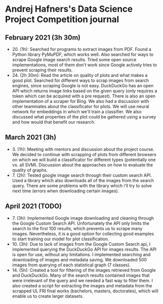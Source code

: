 # Andrej Hafners's Data Science Project Competition journal

## February 2021 (3h 30m)

* 20\. (1h): Searched for programs to extract images from PDF. Found a Python library PyMuPDF, which works well. Also searched for ways to scrape Google image search results. Tried some open source implementations, most of them don't work since Google actively tries to prevent scraping their results.
* 24\. (2h 30m): Read the article on quality of plots and what makes a good plot. Searched for different ways to scrap images from search engines, since scraping Google is not easy. DuckDuckGo has an open API which returns image links based on the given query (only requires a token which can be acquired with a pre request). There is also an open implementation of a scraper for Bing. We also had a discussion with other teammates about the classificator for plots. We will use neural network for embeddings in which we'll train a classifier. We also discussed what properties of the plot could be gathered using a survey and how would that benefit our research.

## March 2021 (3h)

* 3\. (1h): Meeting with mentors and discussion about the project course. We decided to continue with scrapping of plots from different browsers on which we will build a classificator for different types (potentially one vs. all SVM). Discussion about the approaches on how to evaluate the quality of graphs.
* 7\. (2h): Tested google image search through their custom search API. Used a library which also downloads all of the images from the search query. There are some problems with the library which i'll try to solve next time (errors when downloading certain images).

## April 2021 (TODO)

* 7\. (3h): Implemented Google image downloading and cleaning through the Google Custom Search API. Unfortunately the API only limits the search to the first 100 results, which prevents us to scrape many images. Nevertheless, it is a good option for collecting good examples to start training our model for plot classification.
* 10\. (3h): Due to lack of images from the Google Custom Search api, I implemented querying the DuckDuckGo API for images results. The API is open for use, without any limitations. I implemented searching and downloading of images and metadata saving. We downloaded 500 images from querying of each statistical graph (7 classes).
* 14\. (5h): Created a tool for filtering of the images retrieved from Google and DuckDuckGo. Many of the search results contained images that were irrelevant of the query and we needed a fast way to filter them. I also created a script for extracting the images and metadata from the scrapped UL FRI final works (bachelors, masters, doctorates), which will enable us to create larger datasets.

